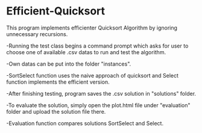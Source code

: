 # Efficient-Quicksort

This program implements efficienter Quicksort Algorithm by ignoring unnecessary recursions.

-Running the test class begins a command prompt which asks for user to choose one of available .csv datas to run and test the algorithm.

-Own datas can be put into the folder "instances".

-SortSelect function uses the naive approach of quicksort and Select function implements the efficient version.

-After finishing testing, program saves the .csv solution in "solutions" folder.

-To evaluate the solution, simply open the plot.html file under "evaluation" folder and upload the solution file there.

-Evaluation function compares solutions SortSelect and Select.
